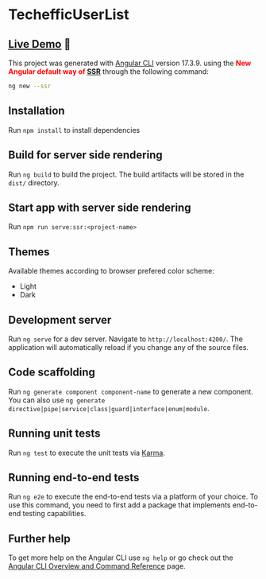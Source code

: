 # TechefficUserList

## [Live Demo](https://techeffic-user-list.netlify.app/) 🚀

This project was generated with [Angular CLI](https://github.com/angular/angular-cli) version 17.3.9. using the <span style="color: red">**New Angular default way of [SSR](https://angular.dev/guide/ssr)**</span> through the following command:

```bash
ng new --ssr
```

## Installation

Run `npm install` to install dependencies

## Build for server side rendering

Run `ng build` to build the project. The build artifacts will be stored in the `dist/` directory.

## Start app with server side rendering

Run `npm run serve:ssr:<project-name>`

## Themes
Available themes according to browser prefered color scheme:
- Light
- Dark

## Development server

Run `ng serve` for a dev server. Navigate to `http://localhost:4200/`. The application will automatically reload if you change any of the source files.

## Code scaffolding

Run `ng generate component component-name` to generate a new component. You can also use `ng generate directive|pipe|service|class|guard|interface|enum|module`.

## Running unit tests

Run `ng test` to execute the unit tests via [Karma](https://karma-runner.github.io).

## Running end-to-end tests

Run `ng e2e` to execute the end-to-end tests via a platform of your choice. To use this command, you need to first add a package that implements end-to-end testing capabilities.

## Further help

To get more help on the Angular CLI use `ng help` or go check out the [Angular CLI Overview and Command Reference](https://angular.io/cli) page.
